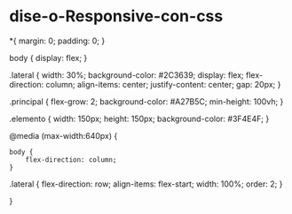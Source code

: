 # dise-o-Responsive-con-css
<!DOCTYPE html>
<html lang="en">
<head>
    <meta charset="UTF-8">
    <meta http-equiv="X-UA-Compatible" content="IE=edge">
    <meta name="viewport" content="width=device-width, initial-scale=1.0">
    <title>Diseño Responsive con CSS</title>
    <link rel="stylesheet" href="../css/ejercicioresponsive.css">
</head>
<body>
    <div class="lateral">
        <div class="elemento"></div>
        <div class="elemento"></div>
        <div class="elemento"></div>
</div>
<main class="principal">
    
</main>
</body>
</html>



*{
    margin: 0;
    padding: 0;
}

body {
    display: flex;
}

.lateral {
    width: 30%;
    background-color: #2C3639;
    display: flex;
    flex-direction: column;
    align-items: center;
    justify-content: center;
    gap: 20px;
}

.principal {
    flex-grow: 2;
    background-color: #A27B5C;
    min-height: 100vh;
}

.elemento {
    width: 150px;
    height: 150px;
    background-color: #3F4E4F;
}

@media (max-width:640px) {

    body {
        flex-direction: column;
    }

   .lateral {
    flex-direction: row;
    align-items: flex-start;
    width: 100%;
    order: 2;
   }

}



